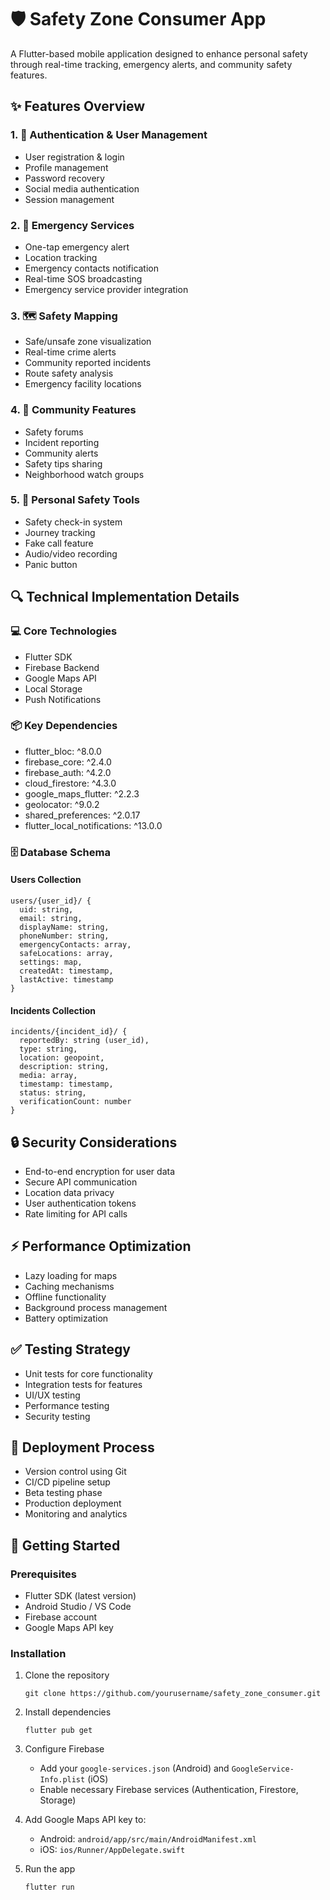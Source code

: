 # 🛡️ Safety Zone Consumer App

A Flutter-based mobile application designed to enhance personal safety through real-time tracking, emergency alerts, and community safety features.

## ✨ Features Overview

### 1. 🔐 Authentication & User Management

- User registration & login
- Profile management
- Password recovery
- Social media authentication
- Session management

### 2. 🚨 Emergency Services

- One-tap emergency alert
- Location tracking
- Emergency contacts notification
- Real-time SOS broadcasting
- Emergency service provider integration

### 3. 🗺️ Safety Mapping

- Safe/unsafe zone visualization
- Real-time crime alerts
- Community reported incidents
- Route safety analysis
- Emergency facility locations

### 4. 👥 Community Features

- Safety forums
- Incident reporting
- Community alerts
- Safety tips sharing
- Neighborhood watch groups

### 5. 🔧 Personal Safety Tools

- Safety check-in system
- Journey tracking
- Fake call feature
- Audio/video recording
- Panic button

## 🔍 Technical Implementation Details

### 💻 Core Technologies

- Flutter SDK
- Firebase Backend
- Google Maps API
- Local Storage
- Push Notifications

### 📦 Key Dependencies

- flutter_bloc: ^8.0.0
- firebase_core: ^2.4.0
- firebase_auth: ^4.2.0
- cloud_firestore: ^4.3.0
- google_maps_flutter: ^2.2.3
- geolocator: ^9.0.2
- shared_preferences: ^2.0.17
- flutter_local_notifications: ^13.0.0

### 🗄️ Database Schema

#### Users Collection

```
users/{user_id}/ {
  uid: string,
  email: string,
  displayName: string,
  phoneNumber: string,
  emergencyContacts: array,
  safeLocations: array,
  settings: map,
  createdAt: timestamp,
  lastActive: timestamp
}
```

#### Incidents Collection

```
incidents/{incident_id}/ {
  reportedBy: string (user_id),
  type: string,
  location: geopoint,
  description: string,
  media: array,
  timestamp: timestamp,
  status: string,
  verificationCount: number
}
```

## 🔒 Security Considerations

- End-to-end encryption for user data
- Secure API communication
- Location data privacy
- User authentication tokens
- Rate limiting for API calls

## ⚡ Performance Optimization

- Lazy loading for maps
- Caching mechanisms
- Offline functionality
- Background process management
- Battery optimization

## ✅ Testing Strategy

- Unit tests for core functionality
- Integration tests for features
- UI/UX testing
- Performance testing
- Security testing

## 🚀 Deployment Process

- Version control using Git
- CI/CD pipeline setup
- Beta testing phase
- Production deployment
- Monitoring and analytics

## 🏁 Getting Started

### Prerequisites

- Flutter SDK (latest version)
- Android Studio / VS Code
- Firebase account
- Google Maps API key

### Installation

1. Clone the repository
   ```
   git clone https://github.com/yourusername/safety_zone_consumer.git
   ```
2. Install dependencies
   ```
   flutter pub get
   ```
3. Configure Firebase

   - Add your `google-services.json` (Android) and `GoogleService-Info.plist` (iOS)
   - Enable necessary Firebase services (Authentication, Firestore, Storage)

4. Add Google Maps API key to:

   - Android: `android/app/src/main/AndroidManifest.xml`
   - iOS: `ios/Runner/AppDelegate.swift`

5. Run the app
   ```
   flutter run
   ```
